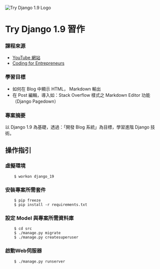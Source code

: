 ![Try Django 1.9 Logo](https://cfe-static.s3.amazonaws.com/media/try-django-19/images/try_django_19.png)

# Try Django 1.9 習作

### 課程來源
 - [YouTube 網站](http://joincfe.com/youtube) 
 - [Coding for Entrepreneurs](http://joincfe.com/projects/)

### 學習目標

 - 如何在 Blog 中顯示 HTML，  Markdown 輸出
 - 在 Post 編輯，導入如：Stack Overflow 樣式之 Markdown Editor 功能（Django Pagedown） 


### 專案摘要

以 Django 1.9 為基礎，透過：「開發 Blog 系統」為目標，學習進階 Django 技術。


## 操作指引

### 虛擬環境

```
	$ workon django_19
```

### 安裝專案所需套件
```
	$ pip freeze
	$ pip install -r requirements.txt
```

### 設定 Model 與專案所需資料庫
```
	$ cd src
	$ ./manage.py migrate
	$ ./manage.py createsuperuser
```

### 啟動Web伺服器
```
	$ ./manage.py runserver
```	